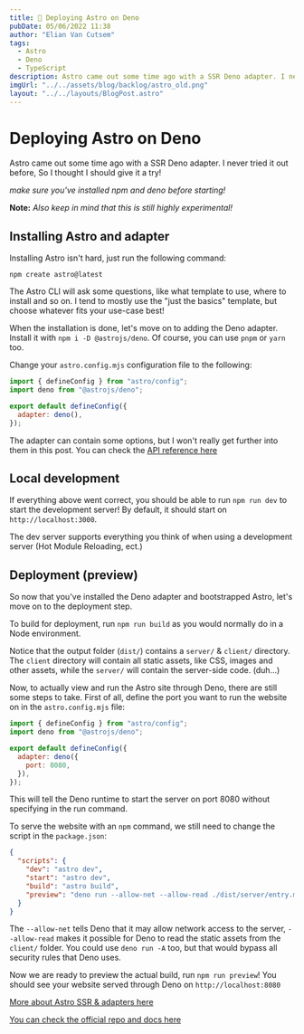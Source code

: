 ```yaml
---
title: 🚀 Deploying Astro on Deno
pubDate: 05/06/2022 11:38
author: "Elian Van Cutsem"
tags:
  - Astro
  - Deno
  - TypeScript
description: Astro came out some time ago with a SSR Deno adapter. I never tried it out before, So I thought I should give it a try!
imgUrl: "../../assets/blog/backlog/astro_old.png"
layout: "../../layouts/BlogPost.astro"
---
```


# Deploying Astro on Deno

Astro came out some time ago with a SSR Deno adapter. I never tried it out before, So I thought I should give it a try!

_make sure you've installed npm and deno before starting!_

**Note:** _Also keep in mind that this is still highly experimental!_

## Installing Astro and adapter

Installing Astro isn't hard, just run the following command:

```shell
npm create astro@latest
```

The Astro CLI will ask some questions, like what template to use, where to install and so on. I tend to mostly use the "just the basics" template, but choose whatever fits your use-case best!

When the installation is done, let's move on to adding the Deno adapter. Install it with `npm i -D @astrojs/deno`. Of course, you can use `pnpm` or `yarn` too.

Change your `astro.config.mjs` configuration file to the following:

```js
import { defineConfig } from "astro/config";
import deno from "@astrojs/deno";

export default defineConfig({
  adapter: deno(),
});
```

The adapter can contain some options, but I won't really get further into them in this post. You can check the [API reference here](https://github.com/withastro/astro/tree/main/packages/integrations/deno#api)

## Local development

If everything above went correct, you should be able to run `npm run dev` to start the development server! By default, it should start on `http://localhost:3000`.

The dev server supports everything you think of when using a development server (Hot Module Reloading, ect.)

## Deployment (preview)

So now that you've installed the Deno adapter and bootstrapped Astro, let's move on to the deployment step.

To build for deployment, run `npm run build` as you would normally do in a Node environment.

Notice that the output folder (`dist/`) contains a `server/` & `client/` directory. The `client` directory will contain all static assets, like CSS, images and other assets, while the `server/` will contain the server-side code. (duh...)

Now, to actually view and run the Astro site through Deno, there are still some steps to take. First of all, define the port you want to run the website on in the `astro.config.mjs` file:

```js
import { defineConfig } from "astro/config";
import deno from "@astrojs/deno";

export default defineConfig({
  adapter: deno({
    port: 8080,
  }),
});
```

This will tell the Deno runtime to start the server on port 8080 without specifying in the run command.

To serve the website with an `npm` command, we still need to change the script in the `package.json`:

```json
{
  "scripts": {
    "dev": "astro dev",
    "start": "astro dev",
    "build": "astro build",
    "preview": "deno run --allow-net --allow-read ./dist/server/entry.mjs"
  }
}
```

The `--allow-net` tells Deno that it may allow network access to the server, `--allow-read` makes it possible for Deno to read the static assets from the `client/` folder. You could use `deno run -A` too, but that would bypass all security rules that Deno uses.

Now we are ready to preview the actual build, run `npm run preview`! You should see your website served through Deno on `http://localhost:8080`

[More about Astro SSR & adapters here](https://docs.astro.build/en/guides/server-side-rendering/#enabling-ssr-in-your-project)

[You can check the official repo and docs here](https://github.com/withastro/astro/tree/main/packages/integrations/deno)
